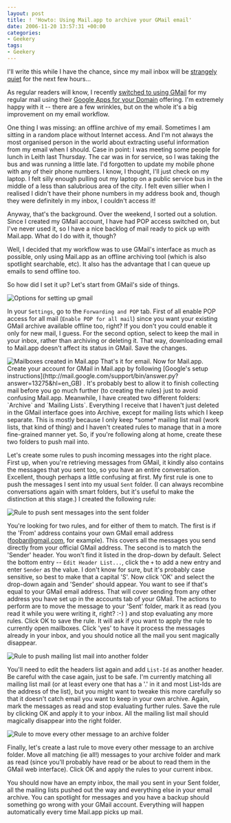 ```yaml
---
layout: post
title: ! 'Howto: Using Mail.app to archive your GMail email'
date: 2006-11-20 13:57:31 +00:00
categories:
- Geekery
tags:
- Geekery
---
```

I'll write this while I have the chance, since my mail inbox will be [strangely quiet](http://woss.name/2006/11/20/omg-extreme-critical-emergency-everythings-broken-people-are-dying/) for the next few hours...

As regular readers will know, I recently [switched to using GMail](http://woss.name/2006/10/19/switching-to-gmail-from-dreamhost/) for my regular mail using their [Google Apps for your Domain](https://www.google.com/a/) offering.  I'm extremely happy with it -- there are a few wrinkles, but on the whole it's a big improvement on my email workflow.

One thing I was missing: an offline archive of my email.  Sometimes I am sitting in a random place without Internet access.  And I'm not always the most organised person in the world about extracting useful information from my email when I should.  Case in point: I was meeting some people for lunch in Leith last Thursday.  The car was in for service, so I was taking the bus and was running a little late.  I'd forgotten to update my mobile phone with any of their phone numbers.  I know, I thought, I'll just check on my laptop.  I felt silly enough pulling out my laptop on a public service bus in the middle of a less than salubrious area of the city.  I felt even sillier when I realised I didn't have their phone numbers in my address book and, though they were definitely in my inbox, I couldn't access it!

Anyway, that's the background.  Over the weekend, I sorted out a solution.  Since I created my GMail account, I have had POP access switched on, but I've never used it, so I have a nice backlog of mail ready to pick up with Mail.app.  What do I do with it, though?

Well, I decided that my workflow was to use GMail's interface as much as possible, only using Mail.app as an offline archiving tool (which is also spotlight searchable, etc).  It also has the advantage that I can queue up emails to send offline too.

So how did I set it up?  Let's start from GMail's side of things.

<img src="/dist/gmail-options.gif" alt="Options for setting up gmail" class="centered" />

In your `Settings`, go to the `Forwarding and POP` tab.  First of all enable POP access for all mail (`Enable POP for all mail`) since you want your existing GMail archive available offline too, right?  If you don't you could enable it only for new mail, I guess.  For the second option, select to keep the mail in your inbox, rather than archiving or deleting it.  That way, downloading email to Mail.app doesn't affect its status in GMail.  Save the changes.

<p><img src="/dist/mailboxes.gif" alt="Mailboxes created in Mail.app" class="alignleft" /> That's it for email.  Now for Mail.app.  Create your account for GMail in Mail.app by following [Google's setup instructions](http://mail.google.com/support/bin/answer.py?answer=13275&amp;hl=en_GB) .  It's probably best to allow it to finish collecting mail before you go much further (to creating the rules) just to avoid confusing Mail.app.  Meanwhile, I have created two different folders: `Archive` and `Mailing Lists`.  Everything I receive that I haven't just deleted in the GMail interface goes into Archive, except for mailing lists which I keep separate.  This is mostly because I only keep *some* mailing list mail (work lists, that kind of thing) and I haven't created rules to manage that in a more fine-grained manner yet.  So, if you're following along at home, create these two folders to push mail into.</p>

Let's create some rules to push incoming messages into the right place.  First up, when you're retrieving messages from GMail, it kindly also contains the messages that you sent too, so you have an entire conversation.  Excellent, though perhaps a little confusing at first.  My first rule is one to push the messages I sent into my usual `Sent` folder.  (I can always recombine conversations again with smart folders, but it's useful to make the distinction at this stage.)  I created the following rule:

<img src="/dist/sent-mail-rule.png" alt="Rule to push sent messages into the sent folder" class="centered" />

You're looking for two rules, and for either of them to match.  The first is if the 'From' address contains your own GMail email address (<foobar@gmail.com>, for example).  This covers all the messages you send directly from your official GMail address.  The second is to match the 'Sender' header.  You won't find it listed in the drop-down by default.  Select the bottom entry --  `Edit Header List...`, click the `+` to add a new entry and enter `Sender` as the value.  I don't know for sure, but it's probably case sensitive, so best to make that a capital 'S'.  Now click 'OK' and select the drop-down again and 'Sender' should appear.  You want to see if that's equal to your GMail email address.  That will cover sending from any other address you have set up in the accounts tab of your GMail.  The actions to perform are to move the message to your 'Sent' folder, mark it as read (you read it while you were writing it, right? :-) ) and stop evaluating any more rules.  Click OK to save the rule.  It will ask if you want to apply the rule to currently open mailboxes.  Click 'yes' to have it process the messages already in your inbox, and you should notice all the mail you sent magically disappear.

<img src="/dist/move-mailing-list-mail.png" alt="Rule to push mailing list mail into another folder" class="centered" />

You'll need to edit the headers list again and add `List-Id` as another header.  Be careful with the case again, just to be safe.  I'm currently matching all mailing list mail (or at least every one that has a '.' in it and most List-Ids are the address of the list), but you might want to tweake this more carefully so that it doesn't catch email you want to keep in your own archive.  Again, mark the messages as read and stop evaluating further rules.  Save the rule by clicking OK and apply it to your inbox.  All the mailing list mail should magically disappear into the right folder.

<img src="/dist/move-every-message-to-archive.png" alt="Rule to move every other message to an archive folder" class="centered" />

Finally, let's create a last rule to move every other message to an archive folder.  Move all matching (ie all!) messages to your archive folder and mark as read (since you'll probably have read or be about to read them in the GMail web interface).  Click OK and apply the rules to your current inbox.

You should now have an empty inbox, the mail you sent in your Sent folder, all the mailing lists pushed out the way and everything else in your email archive.  You can spotlight for messages and you have a backup should something go wrong with your GMail account.  Everything will happen automatically every time Mail.app picks up mail.
